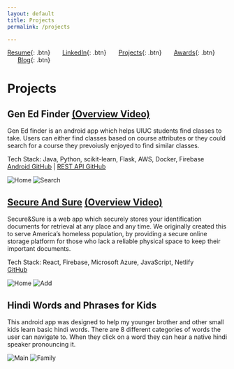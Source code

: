 ```yaml
---
layout: default
title: Projects
permalink: /projects

---
```


[Resume](./assets/docs/resume.pdf){: .btn}
&nbsp;&nbsp;&nbsp;&nbsp;&nbsp;&nbsp;[LinkedIn](https://www.linkedin.com/in/karan-sodhi-481265160/){: .btn}
&nbsp;&nbsp;&nbsp;&nbsp;&nbsp;&nbsp;[Projects](/projects.md){: .btn}
&nbsp;&nbsp;&nbsp;&nbsp;&nbsp;&nbsp;[Awards](/awards.md){: .btn}
&nbsp;&nbsp;&nbsp;&nbsp;&nbsp;&nbsp;[Blog](/blog.md){: .btn}

# Projects
## Gen Ed Finder [(Overview Video)](http://www.youtube.com/watch?v=-yGUEN5KqU4)
Gen Ed finder is an android app which helps UIUC students find classes to take. Users can either find classes based on course attributes or they could search for a course they prevoiusly enjoyed to find similar classes.


Tech Stack: Java, Python, scikit-learn, Flask, AWS, Docker, Firebase <br>
[Android GitHub](https://github.com/ksodhi2/Gen-Ed-Finder) | [REST API GitHub](https://github.com/ksodhi2/GEN-ED-FINDER-REST-API)

![Home](../assets/img/geoffhome.png "Gen Ed Finder home screen")
![Search](../assets/img/geoffsearch.png "Gen Ed Finder Search")

## [Secure And Sure](https://secure-and-sure.netlify.com) [(Overview Video)](http://www.youtube.com/watch?v=1nKYYJoLMGo)
Secure&Sure is a web app which securely stores your identification documents for retrieval at any place and any time. We originally created this to serve America’s homeless population, by providing a secure online storage platform for those who lack a reliable physical space to keep their important documents.


Tech Stack: React, Firebase, Microsoft Azure, JavaScript, Netlify <br>
[GitHub](https://github.com/ksodhi2/SecureAndSure)

![Home](../assets/img/securehome.png "Secure For Sure Home Screen")
![Add](../assets/img/secureadd.png "Secure For Sure Profile")

## Hindi Words and Phrases for Kids
This android app was designed to help my younger brother and other small kids learn basic hindi words. There are 8 different categories of words the user can navigate to. When they click on a word they can hear a native hindi speaker pronouncing it.

![Main](../assets/img/hindiapp.png "Hindi App home screen")
![Family](../assets/img/family.png "Hindi App family screen")
